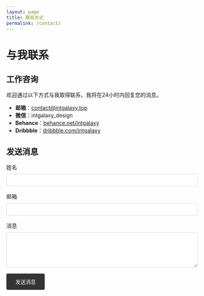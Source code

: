 ```yaml
---
layout: page
title: 联系方式
permalink: /contact/
---
```


# 与我联系

## 工作咨询
欢迎通过以下方式与我取得联系，我将在24小时内回复您的消息。

- **邮箱**：contact@intgalaxy.top
- **微信**：intgalaxy_design
- **Behance**：[behance.net/intgalaxy](https://behance.net/intgalaxy)
- **Dribbble**：[dribbble.com/intgalaxy](https://dribbble.com/intgalaxy)

## 发送消息
<form action="https://formspree.io/f/mqazbqwv" method="POST">
  <div style="margin-bottom: 1rem;">
    <label for="name" style="display: block; margin-bottom: 0.5rem;">姓名</label>
    <input type="text" id="name" name="name" required style="width: 100%; padding: 0.5rem; border: 1px solid #ddd; border-radius: 4px;">
  </div>
  <div style="margin-bottom: 1rem;">
    <label for="email" style="display: block; margin-bottom: 0.5rem;">邮箱</label>
    <input type="email" id="email" name="email" required style="width: 100%; padding: 0.5rem; border: 1px solid #ddd; border-radius: 4px;">
  </div>
  <div style="margin-bottom: 1rem;">
    <label for="message" style="display: block; margin-bottom: 0.5rem;">消息</label>
    <textarea id="message" name="message" rows="5" required style="width: 100%; padding: 0.5rem; border: 1px solid #ddd; border-radius: 4px;"></textarea>
  </div>
  <button type="submit" style="background: #333; color: white; border: none; padding: 0.75rem 1.5rem; border-radius: 4px; cursor: pointer;">发送消息</button>
</form>